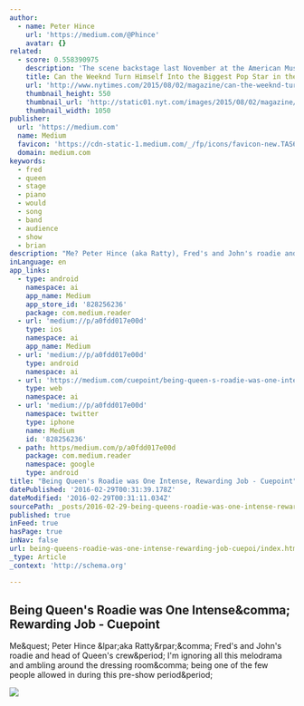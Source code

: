 ```yaml
---
author:
  - name: Peter Hince
    url: 'https://medium.com/@Phince'
    avatar: {}
related:
  - score: 0.558390975
    description: 'The scene backstage last November at the American Music Awards, that annual gathering of pop perennials and idiosyncratic arrivistes, was carnivalesque: Niall and Liam of One Direction toddled about trying to snap a picture with a selfie stick, while Zayn, their bandmate at the time, smoked coolly out of frame; Ne-Yo was there in a leopard-­print blazer two sizes too small; Lil Wayne was wandering around, alone, wearing absurd shoes.'
    title: Can the Weeknd Turn Himself Into the Biggest Pop Star in the World?
    url: 'http://www.nytimes.com/2015/08/02/magazine/can-the-weeknd-turn-himself-into-the-biggest-pop-star-in-the-world.html'
    thumbnail_height: 550
    thumbnail_url: 'http://static01.nyt.com/images/2015/08/02/magazine/02weeknd1/02weeknd1-facebookJumbo-v2.jpg'
    thumbnail_width: 1050
publisher:
  url: 'https://medium.com'
  name: Medium
  favicon: 'https://cdn-static-1.medium.com/_/fp/icons/favicon-new.TAS6uQ-Y7kcKgi0xjcYHXw.ico'
  domain: medium.com
keywords:
  - fred
  - queen
  - stage
  - piano
  - would
  - song
  - band
  - audience
  - show
  - brian
description: "Me? Peter Hince (aka Ratty), Fred's and John's roadie and head of Queen's crew. I'm ignoring all this melodrama and ambling around the dressing room, being one of the few people allowed in during this pre-show period."
inLanguage: en
app_links:
  - type: android
    namespace: ai
    app_name: Medium
    app_store_id: '828256236'
    package: com.medium.reader
  - url: 'medium://p/a0fdd017e00d'
    type: ios
    namespace: ai
    app_name: Medium
  - url: 'medium://p/a0fdd017e00d'
    type: android
    namespace: ai
  - url: 'https://medium.com/cuepoint/being-queen-s-roadie-was-one-intense-rewarding-job-a0fdd017e00d'
    type: web
    namespace: ai
  - url: 'medium://p/a0fdd017e00d'
    namespace: twitter
    type: iphone
    name: Medium
    id: '828256236'
  - path: https/medium.com/p/a0fdd017e00d
    package: com.medium.reader
    namespace: google
    type: android
title: "Being Queen's Roadie was One Intense, Rewarding Job - Cuepoint"
datePublished: '2016-02-29T00:31:39.178Z'
dateModified: '2016-02-29T00:31:11.034Z'
sourcePath: _posts/2016-02-29-being-queens-roadie-was-one-intense-rewarding-job-cuepoi.md
published: true
inFeed: true
hasPage: true
inNav: false
url: being-queens-roadie-was-one-intense-rewarding-job-cuepoi/index.html
_type: Article
_context: 'http://schema.org'

---
```

<article style=""><h1>Being Queen's Roadie was One Intense&amp;comma; Rewarding Job - Cuepoint</h1><p>Me&amp;quest; Peter Hince &amp;lpar;aka Ratty&amp;rpar;&amp;comma; Fred's and John's roadie and head of Queen's crew&amp;period; I'm ignoring all this melodrama and ambling around the dressing room&amp;comma; being one of the few people allowed in during this pre-show period&amp;period;</p><img src="https://cdn-images-1.medium.com/max/800/1*nqeN8ke_rfZv_g1VUdhMyQ.jpeg" /></article>